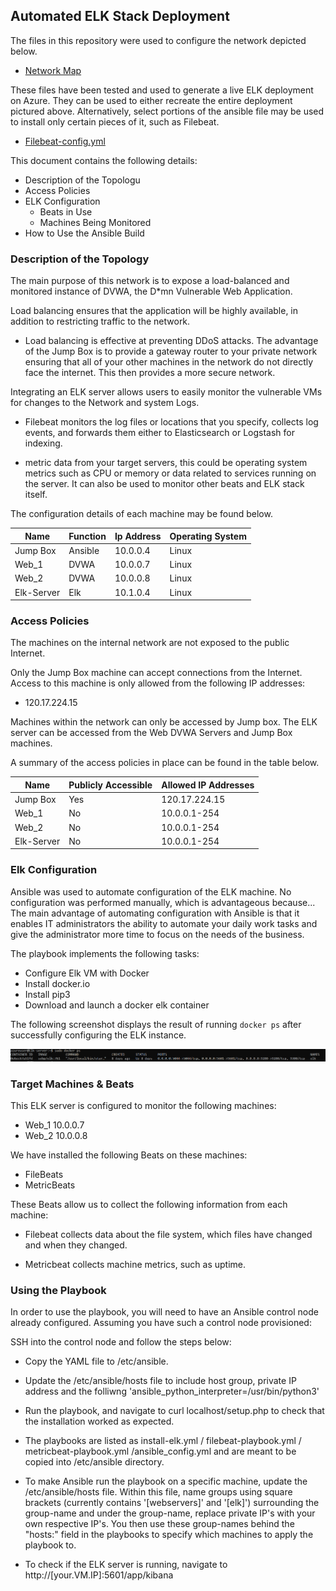 ## Automated ELK Stack Deployment

The files in this repository were used to configure the network depicted below. 

- [Network Map](https://github.com/Nickolaki/CyberSecurity/blob/main/Map.PNG)

These files have been tested and used to generate a live ELK deployment on Azure. They can be used to either recreate the entire deployment pictured above. Alternatively, select portions of the ansible file may be used to install only certain pieces of it, such as Filebeat.

- [Filebeat-config.yml](https://github.com/Nickolaki/CyberSecurity/blob/main/filebeat-config.yml)

This document contains the following details:
- Description of the Topologu
- Access Policies
- ELK Configuration
  - Beats in Use
  - Machines Being Monitored
- How to Use the Ansible Build


### Description of the Topology

The main purpose of this network is to expose a load-balanced and monitored instance of DVWA, the D*mn Vulnerable Web Application.

Load balancing ensures that the application will be highly available, in addition to restricting traffic to the network.

- Load balancing is effective at preventing DDoS attacks. The advantage   of the Jump Box is to provide a gateway router to your private network ensuring that all of your other machines in the network do not directly face the internet. This then provides a more secure network.

Integrating an ELK server allows users to easily monitor the vulnerable VMs for changes to the Network and system Logs.

- Filebeat monitors the log files or locations that you specify, collects log events, and forwards them either to Elasticsearch or Logstash for indexing.

- metric data from your target servers, this could be operating system metrics such as CPU or memory or data related to services running on the server. It can also be used to monitor other beats and ELK stack itself.

The configuration details of each machine may be found below.


| Name       | Function | Ip Address | Operating System |
|------------|----------|------------|------------------|
| Jump Box   | Ansible  | 10.0.0.4   | Linux            |
| Web_1      | DVWA     | 10.0.0.7   | Linux            |
| Web_2      | DVWA     | 10.0.0.8   | Linux            |
| Elk-Server | Elk      | 10.1.0.4   | Linux            |

### Access Policies

The machines on the internal network are not exposed to the public Internet. 

Only the Jump Box machine can accept connections from the Internet. Access to this machine is only allowed from the following IP addresses:

- 120.17.224.15

Machines within the network can only be accessed by Jump box.
The ELK server can be accessed from the Web DVWA Servers and Jump Box machines.

A summary of the access policies in place can be found in the table below.

| Name       | Publicly Accessible | Allowed IP Addresses     |
|------------|---------------------|--------------------------|
| Jump Box   | Yes                 |      120.17.224.15       |
| Web_1      | No                  |      10.0.0.1-254        |
| Web_2      | No                  |      10.0.0.1-254        |
| Elk-Server | No                  |      10.0.0.1-254        |

### Elk Configuration

Ansible was used to automate configuration of the ELK machine. No configuration was performed manually, which is advantageous because...
The main advantage of automating configuration with Ansible is that it enables IT administrators the ability to automate your daily work tasks and give the administrator more time to focus on the needs of the business.

The playbook implements the following tasks:

- Configure Elk VM with Docker
- Install docker.io
- Install pip3
- Download and launch a docker elk container

The following screenshot displays the result of running `docker ps` after successfully configuring the ELK instance.

![TODO: Update the path with the name of your screenshot of docker ps output](https://github.com/Nickolaki/CyberSecurity/blob/main/docker_ps_output.png)

### Target Machines & Beats
This ELK server is configured to monitor the following machines:

- Web_1 10.0.0.7
- Web_2 10.0.0.8 

We have installed the following Beats on these machines:

- FileBeats
- MetricBeats 

These Beats allow us to collect the following information from each machine:

- Filebeat collects data about the file system, which files have changed  and when they changed.

- Metricbeat collects machine metrics, such as uptime.

### Using the Playbook
In order to use the playbook, you will need to have an Ansible control node already configured. Assuming you have such a control node provisioned:

SSH into the control node and follow the steps below:

- Copy the YAML file to /etc/ansible.

- Update the /etc/ansible/hosts file to include host group, private IP address and the folliwng 'ansible_python_interpreter=/usr/bin/python3'

- Run the playbook, and navigate to curl localhost/setup.php to check that the installation worked as expected.

- The playbooks are listed as install-elk.yml / filebeat-playbook.yml / metricbeat-playbook.yml /ansible_config.yml and are meant to be copied into /etc/ansible directory.

- To make Ansible run the playbook on a specific machine, update the /etc/ansible/hosts file. Within this file, name groups using square brackets (currently contains '[webservers]' and '[elk]') surrounding the group-name and under the group-name, replace private IP's with your own respective IP's. You then use these group-names behind the "hosts:" field in the playbooks to specify which machines to apply the playbook to.

- To check if the ELK server is running, navigate to http://[your.VM.IP]:5601/app/kibana

